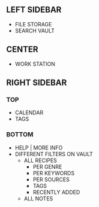
## LEFT SIDEBAR

- FILE STORAGE
- SEARCH VAULT

## CENTER

- WORK STATION

## RIGHT SIDEBAR

### TOP

- CALENDAR
- TAGS

### BOTTOM

- HELP | MORE INFO
- DIFFERENT FILTERS ON VAULT
	- ALL RECIPES
		- PER GENRE
		- PER KEYWORDS
		- PER SOURCES
		- TAGS
		- RECENTLY ADDED
	- ALL NOTES